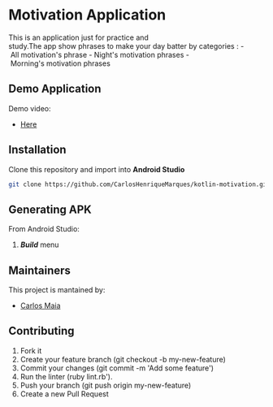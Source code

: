 # Motivation Application

This is an application just for practice and study.The app show phrases to make your day batter by categories :
- All motivation's phrase
- Night's motivation phrases
- Morning's motivation phrases

## Demo Application
Demo video:
* [Here](https://www.youtube.com/watch?v=QkRtVh155ZA)

## Installation
Clone this repository and import into **Android Studio**
```bash
git clone https://github.com/CarlosHenriqueMarques/kotlin-motivation.git
```

## Generating APK
From Android Studio:
1. ***Build*** menu

## Maintainers
This project is mantained by:
* [Carlos Maia](https://github.com/CarlosHenriqueMarques)


## Contributing

1. Fork it
2. Create your feature branch (git checkout -b my-new-feature)
3. Commit your changes (git commit -m 'Add some feature')
4. Run the linter (ruby lint.rb').
5. Push your branch (git push origin my-new-feature)
6. Create a new Pull Request